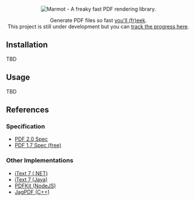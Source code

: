 <p align="center">
  <img alt="Marmot - A freaky fast PDF rendering library." src="https://repository-images.githubusercontent.com/594523081/002e1f52-d89e-48ac-a389-3ac4219c1cac">
</p>

<p align="center">
Generate PDF files so fast <a href="https://youtu.be/syNumVb2kUs?t=8" target="_blank">you'll (fr)eek</a>.
<br>This project is still under development but you can <a href="https://github.com/users/codewithkyle/projects/3">track the progress here</a>.
</p>

## Installation

TBD

## Usage

TBD

## References

### Specification

- [PDF 2.0 Spec](https://www.iso.org/standard/75839.html)
- [PDF 1.7 Spec (free)](https://web.archive.org/web/20220226063926/https://www.adobe.com/content/dam/acom/en/devnet/pdf/pdfs/PDF32000_2008.pdf)

### Other Implementations

- [iText 7 (.NET)](https://github.com/itext/itext7-dotnet)
- [iText 7 (Java)](https://github.com/itext/itext7)
- [PDFKit (NodeJS)](https://pdfkit.org/)
- [JagPDF (C++)](https://github.com/jgresula/jagpdf)
